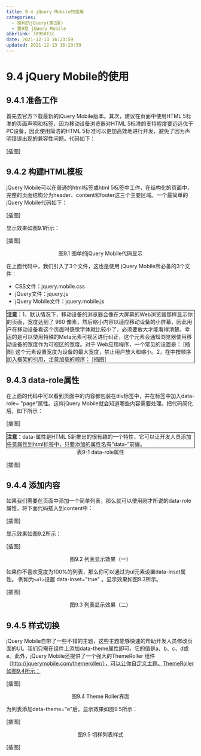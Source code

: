 ```yaml
---
title: 9.4 jQuery Mobile的使用
categories:
  - 锋利的jQuery(第2版)
  - 第9章 jQuery Mobile
abbrlink: 38958f2c
date: 2021-12-13 16:23:59
updated: 2021-12-13 16:23:59
---
```

# 9.4 jQuery Mobile的使用
## 9.4.1 准备工作
首先去官方下载最新的jQuery Mobile版本。其次，建议在页面中使用HTML 5标准的页面声明和标签，因为移动设备浏览器对HTML 5标准的支持程度要远远优于PC设备，因此使用简洁的HTML 5标准可以更加高效地进行开发，避免了因为声明错误出现的兼容性问题。代码如下：

[插图]

## 9.4.2 构建HTML模板
jQuery Mobile可以在普通的html标签或html 5标签中工作，在结构化的页面中，完整的页面结构分为header、content和footer这三个主要区域。一个最简单的jQuery Mobile代码如下：

[插图]

显示效果如图9.1所示：

[插图]

<center>图9.1 图单的jQuery Mobile代码显示</center>

在上面代码中，我们引入了3个文件，这也是使用 jQuery Mobile所必备的3个文件：
- CSS文件：jquery.mobile.css
- jQuery文件：jquery.js
- jQuery Mobile文件：jquery.mobile.js

<div style="border:1px solid;"><strong>注意</strong>：1，默认情况下，移动设备的浏览器会像在大屏幕的Web浏览器那样显示你的页面，宽度达到了 960 像素，然后缩小内容以适应移动设备的小屏幕，因此用户在移动设备看这个页面时感觉字体就比较小了，必须要放大才能看得清楚。幸运的是可以使用特殊的Meta元素可视区进行纠正，这个元素会通知浏览器使用移动设备的宽度作为可视区的宽度。对于 Web应用程序，一个常见的设置是： [插图] 这个元素设置宽度为设备的最大宽度，禁止用户放大和缩小。2，在<head>中按顺序加入框架的引用，注意加载的顺序： [插图] </div>

## 9.4.3 data-role属性
在上面的代码中可以看到页面中的内容都包装在div标签中，并在标签中加入data-role= "page"属性。这样jQuery Mobile就会知道哪些内容需要处理。把代码简化后，如下所示：

[插图]

<div style="border:1px solid;"><strong>注意</strong>：data-属性是HTML 5新推出的很有趣的一个特性，它可以让开发人员添加任意属性到html标签中，只要添加的属性名有“data-”前缀。</div>

<center>表9-1 data-role属性</center>

[插图]

## 9.4.4 添加内容
如果我们需要在页面中添加一个简单列表，那么就可以使用刚才所说的data-role属性，将下面代码插入到content中：

[插图]

显示效果如图9.2所示：

[插图]

<center>图9.2 列表显示效果（一）</center>

如果你不喜欢宽度为100%的列表，那么你可以通过为ul元素设置data-inset属性。 例如为`<ul>`设置 data-inset="true" 。显示效果如图9.3所示。

[插图]

<center>图9.3 列表显示效果（二）</center>

## 9.4.5 样式切换
jQuery Mobile自带了一些不错的主题，这些主题能够快速的帮助开发人员修改页面的UI。我们只需在组件上添加data-theme属性即可，它的值是a、b、c、d或e。此外，jQuery Mobile还提供了一个强大的ThemeRoller 组件（http://jquerymobile.com/themeroller/），可以让你自定义主题。ThemeRoller如图9.4所示：

[插图]

<center>图9.4 Theme Roller界面</center>

为列表添加data-theme="e"后，显示效果如图9.5所示：

[插图]

<center>图9.5 切样列表样式</center>


[插图]

